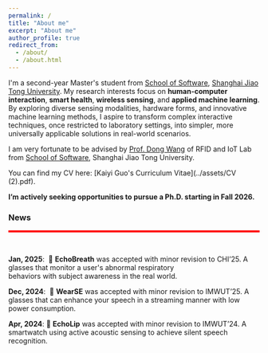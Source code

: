 ```yaml
---
permalink: /
title: "About me"
excerpt: "About me"
author_profile: true
redirect_from: 
  - /about/
  - /about.html
---
```


I'm a second-year Master's student from [School of Software](https://www.se.sjtu.edu.cn/), [Shanghai Jiao Tong University](https://www.sjtu.edu.cn/). My research interests focus on **human-computer interaction**, **smart health**, **wireless sensing**, and **applied machine learning**. By exploring diverse sensing modalities, hardware forms, and innovative machine learning methods, I aspire to transform complex interactive techniques, once restricted to laboratory settings, into simpler, more universally applicable solutions in real-world scenarios.

I am very fortunate to be advised by [Prof. Dong Wang](http://www.se.sjtu.edu.cn/Data/View/286) of RFID and IoT Lab from [School of Software](https://www.se.sjtu.edu.cn/), Shanghai Jiao Tong University. 

You can find my CV here: [Kaiyi Guo's Curriculum Vitae](../assets/CV (2).pdf).

**I’m actively seeking opportunities to pursue a Ph.D. starting in Fall 2026.**


### News

<div style="height: 4px; background-color: red;"></div>

&nbsp;&nbsp;&nbsp;&nbsp;

**Jan, 2025**:&nbsp; 🎉 **EchoBreath** was accepted with minor revision to CHI’25. A glasses that monitor a user's abnormal respiratory   
                        behaviors with 
                         subject awareness in the real world.

**Dec, 2024**:&nbsp; 🎉 **WearSE** was accepted with minor revision to IMWUT’25. A glasses that can enhance your speech in a streaming manner with low 
                         power consumption.  

**Apr, 2024**:&nbsp;🎉 **EchoLip** was accepted with minor revision to IMWUT’24. A smartwatch using active acoustic sensing to achieve silent 
                         speech recognition. 

          
